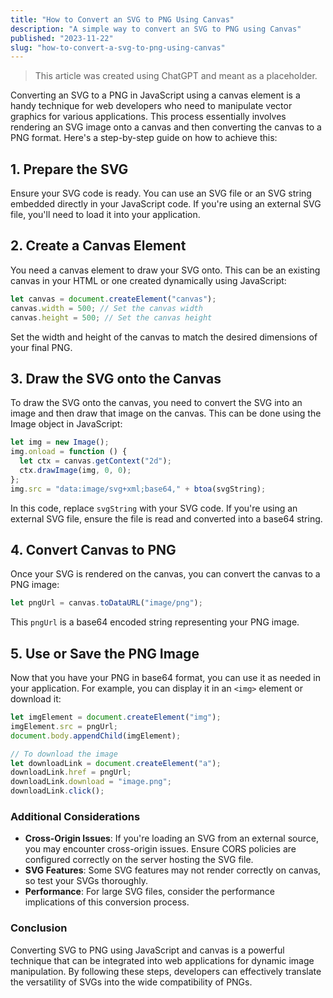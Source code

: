 ```yaml
---
title: "How to Convert an SVG to PNG Using Canvas"
description: "A simple way to convert an SVG to PNG using Canvas"
published: "2023-11-22"
slug: "how-to-convert-a-svg-to-png-using-canvas"
---
```


> This article was created using ChatGPT and meant as a placeholder.

Converting an SVG to a PNG in JavaScript using a canvas element is a handy technique for web developers who need to manipulate vector graphics for various applications. This process essentially involves rendering an SVG image onto a canvas and then converting the canvas to a PNG format. Here's a step-by-step guide on how to achieve this:

## 1. Prepare the SVG

Ensure your SVG code is ready. You can use an SVG file or an SVG string embedded directly in your JavaScript code. If you're using an external SVG file, you'll need to load it into your application.

## 2. Create a Canvas Element

You need a canvas element to draw your SVG onto. This can be an existing canvas in your HTML or one created dynamically using JavaScript:

```js
let canvas = document.createElement("canvas");
canvas.width = 500; // Set the canvas width
canvas.height = 500; // Set the canvas height
```

Set the width and height of the canvas to match the desired dimensions of your final PNG.

## 3. Draw the SVG onto the Canvas

To draw the SVG onto the canvas, you need to convert the SVG into an image and then draw that image on the canvas. This can be done using the Image object in JavaScript:

```js
let img = new Image();
img.onload = function () {
  let ctx = canvas.getContext("2d");
  ctx.drawImage(img, 0, 0);
};
img.src = "data:image/svg+xml;base64," + btoa(svgString);
```

In this code, replace `svgString` with your SVG code. If you're using an external SVG file, ensure the file is read and converted into a base64 string.

## 4. Convert Canvas to PNG

Once your SVG is rendered on the canvas, you can convert the canvas to a PNG image:

```js
let pngUrl = canvas.toDataURL("image/png");
```

This `pngUrl` is a base64 encoded string representing your PNG image.

## 5. Use or Save the PNG Image

Now that you have your PNG in base64 format, you can use it as needed in your application. For example, you can display it in an `<img>` element or download it:

```js
let imgElement = document.createElement("img");
imgElement.src = pngUrl;
document.body.appendChild(imgElement);

// To download the image
let downloadLink = document.createElement("a");
downloadLink.href = pngUrl;
downloadLink.download = "image.png";
downloadLink.click();
```

### Additional Considerations

- **Cross-Origin Issues**: If you're loading an SVG from an external source, you may encounter cross-origin issues. Ensure CORS policies are configured correctly on the server hosting the SVG file.
- **SVG Features**: Some SVG features may not render correctly on canvas, so test your SVGs thoroughly.
- **Performance**: For large SVG files, consider the performance implications of this conversion process.

### Conclusion

Converting SVG to PNG using JavaScript and canvas is a powerful technique that can be integrated into web applications for dynamic image manipulation. By following these steps, developers can effectively translate the versatility of SVGs into the wide compatibility of PNGs.